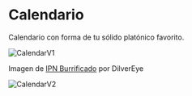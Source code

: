 # Calendario

Calendario con forma de tu sólido platónico favorito.

![CalendarV1](https://raw.github.com/hasecilu/LaTeXformats/main/IPN-themed_dodecahedron_calendar/Dodeca.jpeg)

Imagen de [IPN Burrificado](https://www.deviantart.com/dilvereye/art/IPN-Burrificado-622448566) por DilverEye

![CalendarV2](https://raw.github.com/hasecilu/LaTeXformats/main/IPN-themed_dodecahedron_calendar/Dodeca2.jpg)
